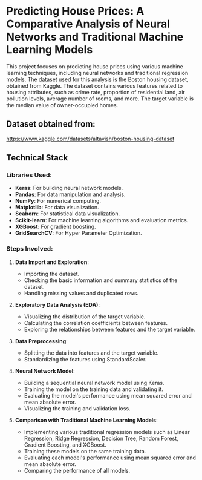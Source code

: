 # Predicting House Prices: A Comparative Analysis of Neural Networks and Traditional Machine Learning Models

This project focuses on predicting house prices using various machine learning techniques, including neural networks and traditional regression models. The dataset used for this analysis is the Boston housing dataset, obtained from Kaggle. The dataset contains various features related to housing attributes, such as crime rate, proportion of residential land, air pollution levels, average number of rooms, and more. The target variable is the median value of owner-occupied homes.

## Dataset obtained from:
https://www.kaggle.com/datasets/altavish/boston-housing-dataset

## Technical Stack

### Libraries Used:
- **Keras**: For building neural network models.
- **Pandas**: For data manipulation and analysis.
- **NumPy**: For numerical computing.
- **Matplotlib**: For data visualization.
- **Seaborn**: For statistical data visualization.
- **Scikit-learn**: For machine learning algorithms and evaluation metrics.
- **XGBoost**: For gradient boosting.
- **GridSearchCV**: For Hyper Parameter Optimization.

### Steps Involved:

1. **Data Import and Exploration**:
    - Importing the dataset.
    - Checking the basic information and summary statistics of the dataset.
    - Handling missing values and duplicated rows.

2. **Exploratory Data Analysis (EDA)**:
    - Visualizing the distribution of the target variable.
    - Calculating the correlation coefficients between features.
    - Exploring the relationships between features and the target variable.

3. **Data Preprocessing**:
    - Splitting the data into features and the target variable.
    - Standardizing the features using StandardScaler.

4. **Neural Network Model**:
    - Building a sequential neural network model using Keras.
    - Training the model on the training data and validating it.
    - Evaluating the model's performance using mean squared error and mean absolute error.
    - Visualizing the training and validation loss.

5. **Comparison with Traditional Machine Learning Models**:
    - Implementing various traditional regression models such as Linear Regression, Ridge Regression, Decision Tree, Random Forest, Gradient Boosting, and XGBoost.
    - Training these models on the same training data.
    - Evaluating each model's performance using mean squared error and mean absolute error.
    - Comparing the performance of all models.

